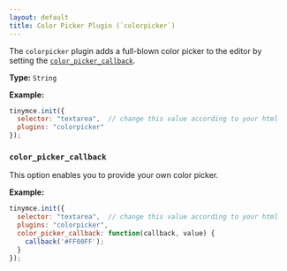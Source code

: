 ```yaml
---
layout: default
title: Color Picker Plugin (`colorpicker`)
---
```



The `colorpicker` plugin adds a full-blown color picker to the editor by setting the [`color_picker_callback`](./configuration-reference/callbacks/#color_picker_callback).

**Type:** `String`

**Example:**

```js
tinymce.init({
  selector: "textarea",  // change this value according to your html
  plugins: "colorpicker"
});
```

### `color_picker_callback`

This option enables you to provide your own color picker.

**Example:**

```js
tinymce.init({
  selector: "textarea",  // change this value according to your html
  plugins: "colorpicker",
  color_picker_callback: function(callback, value) {
    callback('#FF00FF');
  }
});
```
